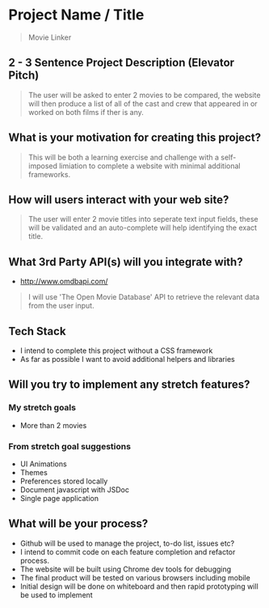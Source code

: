 # Project Name / Title

> Movie Linker

## 2 - 3 Sentence Project Description (Elevator Pitch)

> The user will be asked to enter 2 movies to be compared, the website will then produce a list of all of the cast and crew that appeared in or worked on both films if ther is any.

## What is your motivation for creating this project?

> This will be both a learning exercise and challenge with a self-imposed limiation to complete a website with minimal additional frameworks.

## How will users interact with your web site?

> The user will enter 2 movie titles into seperate text input fields, these will be validated and an auto-complete will help identifying the exact title.

## What 3rd Party API(s) will you integrate with?

- http://www.omdbapi.com/ 
> I will use 'The Open Movie Database' API to retrieve the relevant data from the user input.

## Tech Stack

- I intend to complete this project without a CSS framework
- As far as possible I want to avoid additional helpers and libraries

## Will you try to implement any stretch features?

### My stretch goals
- More than 2 movies

### From stretch goal suggestions 
- UI Animations
- Themes
- Preferences stored locally
- Document javascript with JSDoc
- Single page application

## What will be your process?

- Github will be used to manage the project, to-do list, issues etc?
- I intend to commit code on each feature completion and refactor process.
- The website will be built using Chrome dev tools for debugging
- The final product will be tested on various browsers including mobile
- Initial design will be done on whiteboard and then rapid prototyping will be used to implement